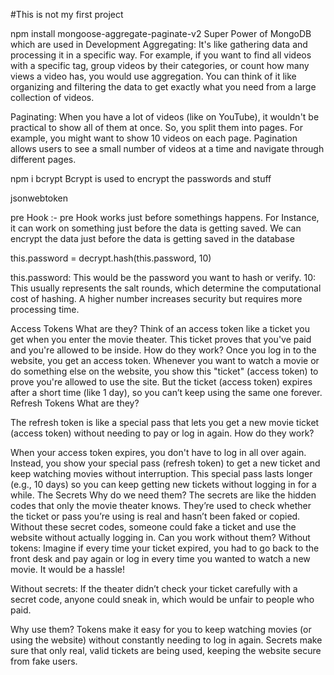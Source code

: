 #This is not my first project





npm install mongoose-aggregate-paginate-v2              Super Power of MongoDB which are used in Development
Aggregating: It's like gathering data and processing it in a specific way. For example, if you want to find all videos with a specific tag, group videos by their categories, or count how many views a video has, you would use aggregation. You can think of it like organizing and filtering the data to get exactly what you need from a large collection of videos.

Paginating: When you have a lot of videos (like on YouTube), it wouldn't be practical to show all of them at once. So, you split them into pages. For example, you might want to show 10 videos on each page. Pagination allows users to see a small number of videos at a time and navigate through different pages.







npm i bcrypt            Bcrypt is used to encrypt the passwords and stuff 





 jsonwebtoken




 pre Hook :- pre Hook works just before somethings happens. For Instance, it can work on something just before the data is getting saved. We can encrypt the data just before the data is getting saved in the database






this.password = decrypt.hash(this.password, 10)

 this.password: This would be the password you want to hash or verify.
10: This usually represents the salt rounds, which determine the computational cost of hashing. A higher number increases security but requires more processing time.




Access Tokens
What are they?
Think of an access token like a ticket you get when you enter the movie theater. This ticket proves that you've paid and you're allowed to be inside.
How do they work?
Once you log in to the website, you get an access token. Whenever you want to watch a movie or do something else on the website, you show this "ticket" (access token) to prove you're allowed to use the site.
But the ticket (access token) expires after a short time (like 1 day), so you can’t keep using the same one forever.
Refresh Tokens
What are they?

The refresh token is like a special pass that lets you get a new movie ticket (access token) without needing to pay or log in again.
How do they work?

When your access token expires, you don't have to log in all over again. Instead, you show your special pass (refresh token) to get a new ticket and keep watching movies without interruption.
This special pass lasts longer (e.g., 10 days) so you can keep getting new tickets without logging in for a while.
The Secrets
Why do we need them?
The secrets are like the hidden codes that only the movie theater knows. They’re used to check whether the ticket or pass you’re using is real and hasn’t been faked or copied.
Without these secret codes, someone could fake a ticket and use the website without actually logging in.
Can you work without them?
Without tokens: Imagine if every time your ticket expired, you had to go back to the front desk and pay again or log in every time you wanted to watch a new movie. It would be a hassle!

Without secrets: If the theater didn’t check your ticket carefully with a secret code, anyone could sneak in, which would be unfair to people who paid.

Why use them?
Tokens make it easy for you to keep watching movies (or using the website) without constantly needing to log in again.
Secrets make sure that only real, valid tickets are being used, keeping the website secure from fake users.